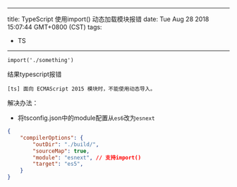 
---
title: TypeScript 使用import() 动态加载模块报错
date: Tue Aug 28 2018 15:07:44 GMT+0800 (CST)
tags:
 - TS
---

```esnext
import('./something')
```
结果typescript报错
```
[ts] 面向 ECMAScript 2015 模块时，不能使用动态导入。
```
解决办法：
- 将tsconfig.json中的module配置从`es6`改为`esnext`
```json
{
    "compilerOptions": {
        "outDir": "./build/",
        "sourceMap": true,
        "module": "esnext", // 支持import()
        "target": "es5",
    }
}
```